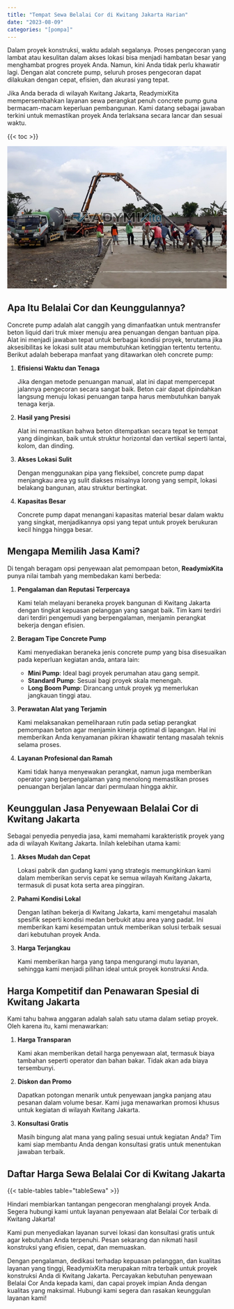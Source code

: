 ```yaml
---
title: "Tempat Sewa Belalai Cor di Kwitang Jakarta Harian"
date: "2023-08-09"
categories: "[pompa]"
---
```


Dalam proyek konstruksi, waktu adalah segalanya. Proses pengecoran yang lambat atau kesulitan dalam akses lokasi bisa menjadi hambatan besar yang menghambat progres proyek Anda. Namun, kini Anda tidak perlu khawatir lagi. Dengan alat concrete pump, seluruh proses pengecoran dapat dilakukan dengan cepat, efisien, dan akurasi yang tepat.

Jika Anda berada di wilayah Kwitang Jakarta, ReadymixKita mempersembahkan layanan sewa perangkat penuh concrete pump guna bermacam-macam keperluan pembangunan. Kami datang sebagai jawaban terkini untuk memastikan proyek Anda terlaksana secara lancar dan sesuai waktu.

{{< toc >}}

![Tempat Sewa Belalai Cor di Kwitang Jakarta Harian](/images/pompa/sewa-pompa-13.jpg)

## Apa Itu Belalai Cor dan Keunggulannya?

Concrete pump adalah alat canggih yang dimanfaatkan untuk mentransfer beton liquid dari truk mixer menuju area penuangan dengan bantuan pipa. Alat ini menjadi jawaban tepat untuk berbagai kondisi proyek, terutama jika aksesibilitas ke lokasi sulit atau membutuhkan ketinggian tertentu tertentu. Berikut adalah beberapa manfaat yang ditawarkan oleh concrete pump:

1. **Efisiensi Waktu dan Tenaga**

   Jika dengan metode penuangan manual, alat ini dapat mempercepat jalannya pengecoran secara sangat baik. Beton cair dapat dipindahkan langsung menuju lokasi penuangan tanpa harus membutuhkan banyak tenaga kerja.

2. **Hasil yang Presisi**

   Alat ini memastikan bahwa beton ditempatkan secara tepat ke tempat yang diinginkan, baik untuk struktur horizontal dan vertikal seperti lantai, kolom, dan dinding.

3. **Akses Lokasi Sulit**

   Dengan menggunakan pipa yang fleksibel, concrete pump dapat menjangkau area yg sulit diakses misalnya lorong yang sempit, lokasi belakang bangunan, atau struktur bertingkat.

4. **Kapasitas Besar**

   Concrete pump dapat menangani kapasitas material besar dalam waktu yang singkat, menjadikannya opsi yang tepat untuk proyek berukuran kecil hingga hingga besar.

## Mengapa Memilih Jasa Kami?

Di tengah beragam opsi penyewaan alat pemompaan beton, **ReadymixKita** punya nilai tambah yang membedakan kami berbeda:

1. **Pengalaman dan Reputasi Terpercaya**

   Kami telah melayani beraneka proyek bangunan di Kwitang Jakarta dengan tingkat kepuasan pelanggan yang sangat baik. Tim kami terdiri dari terdiri pengemudi yang berpengalaman, menjamin perangkat bekerja dengan efisien.

2. **Beragam Tipe Concrete Pump**

   Kami menyediakan beraneka jenis concrete pump yang bisa disesuaikan pada keperluan kegiatan anda, antara lain:
   - **Mini Pump**: Ideal bagi proyek perumahan atau gang sempit.
   - **Standard Pump**: Sesuai bagi proyek skala menengah.
   - **Long Boom Pump**: Dirancang untuk proyek yg memerlukan jangkauan tinggi atau.

3. **Perawatan Alat yang Terjamin**

   Kami melaksanakan pemeliharaan rutin pada setiap perangkat pemompaan beton agar menjamin kinerja optimal di lapangan. Hal ini memberikan Anda kenyamanan pikiran khawatir tentang masalah teknis selama proses.

4. **Layanan Profesional dan Ramah**

   Kami tidak hanya menyewakan perangkat, namun juga memberikan operator yang berpengalaman yang menolong memastikan proses penuangan berjalan lancar dari permulaan hingga akhir.

## Keunggulan Jasa Penyewaan Belalai Cor di Kwitang Jakarta

Sebagai penyedia penyedia jasa, kami memahami karakteristik proyek yang ada di wilayah Kwitang Jakarta. Inilah kelebihan utama kami:

1. **Akses Mudah dan Cepat**

   Lokasi pabrik dan gudang kami yang strategis memungkinkan kami dalam memberikan servis cepat ke semua wilayah Kwitang Jakarta, termasuk di pusat kota serta area pinggiran.

2. **Pahami Kondisi Lokal**

   Dengan latihan bekerja di Kwitang Jakarta, kami mengetahui masalah spesifik seperti kondisi medan berbukit atau area yang padat. Ini memberikan kami kesempatan untuk memberikan solusi terbaik sesuai dari kebutuhan proyek Anda.

3. **Harga Terjangkau**

   Kami memberikan harga yang tanpa mengurangi mutu layanan, sehingga kami menjadi pilihan ideal untuk proyek konstruksi Anda.

## Harga Kompetitif dan Penawaran Spesial di Kwitang Jakarta

Kami tahu bahwa anggaran adalah salah satu utama dalam setiap proyek. Oleh karena itu, kami menawarkan:

1. **Harga Transparan**

   Kami akan memberikan detail harga penyewaan alat, termasuk biaya tambahan seperti operator dan bahan bakar. Tidak akan ada biaya tersembunyi.

2. **Diskon dan Promo**

   Dapatkan potongan menarik untuk penyewaan jangka panjang atau pesanan dalam volume besar. Kami juga menawarkan promosi khusus untuk kegiatan di wilayah Kwitang Jakarta.

3. **Konsultasi Gratis**

   Masih bingung alat mana yang paling sesuai untuk kegiatan Anda? Tim kami siap membantu Anda dengan konsultasi gratis untuk menentukan jawaban terbaik.

## Daftar Harga Sewa Belalai Cor di Kwitang Jakarta

{{< table-tables table="tableSewa" >}}

Hindari membiarkan tantangan pengecoran menghalangi proyek Anda. Segera hubungi kami untuk layanan penyewaan alat Belalai Cor terbaik di Kwitang Jakarta!

Kami pun menyediakan layanan survei lokasi dan konsultasi gratis untuk agar kebutuhan Anda terpenuhi. Pesan sekarang dan nikmati hasil konstruksi yang efisien, cepat, dan memuaskan.

Dengan pengalaman, dedikasi terhadap kepuasan pelanggan, dan kualitas layanan yang tinggi, ReadymixKita merupakan mitra terbaik untuk proyek konstruksi Anda di Kwitang Jakarta. Percayakan kebutuhan penyewaan Belalai Cor Anda kepada kami, dan capai proyek impian Anda dengan kualitas yang maksimal. Hubungi kami segera dan rasakan keunggulan layanan kami!